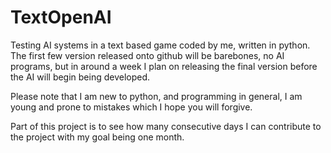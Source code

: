 TextOpenAI
==========

Testing AI systems in a text based game coded by me, written in python.
The first few version released onto github will be barebones, no AI programs, but in around a week I plan on releasing the
final version before the AI will begin being developed.

Please note that I am new to python, and programming in general, I am young and prone to mistakes which I hope you will forgive.

Part of this project is to see how many consecutive days I can contribute to the project with my goal being one month. 
